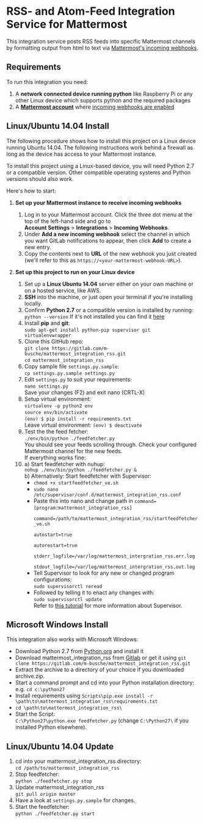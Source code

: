 # RSS- and Atom-Feed Integration Service for Mattermost

This integration service posts RSS feeds into specific Mattermost channels by formatting output from html to text 
via [Mattermost's incoming webhooks](https://github.com/mattermost/platform/blob/master/doc/integrations/webhooks/Incoming-Webhooks.md).

## Requirements

To run this integration you need:

1. A **network connected device running python** like Raspberry Pi or any other Linux device which supports python and the required packages
2. A **[Mattermost account](http://www.mattermost.org/)** where [incoming webhooks are enabled](https://github.com/mattermost/platform/blob/master/doc/integrations/webhooks/Incoming-Webhooks.md#enabling-incoming-webhooks)

## Linux/Ubuntu 14.04 Install

The following procedure shows how to install this project on a Linux device running Ubuntu 14.04. 
The following instructions work behind a firewall as long as the device has access to your Mattermost instance. 

To install this project using a Linux-based device, you will need Python 2.7 or a compatible version. 
Other compatible operating systems and Python versions should also work. 

Here's how to start:

1. **Set up your Mattermost instance to receive incoming webhooks**
    1. Log in to your Mattermost account. Click the three dot menu at the top of the left-hand side and go to  
        **Account Settings** > **Integrations** > **Incoming Webhooks**.
    2. Under **Add a new incoming webhook** select the channel in which you want GitLab notifications to appear, then click **Add** to create a new entry.
    3. Copy the contents next to **URL** of the new webhook you just created (we'll refer to this as `https://<your-mattermost-webhook-URL>`).

2. **Set up this project to run on your Linux device**
    1. Set up a **Linux Ubuntu 14.04** server either on your own machine or on a hosted service, like AWS.
    2. **SSH** into the machine, or just open your terminal if you're installing locally.
    3. Confirm **Python 2.7** or a compatible version is installed by running:  
        `python --version` If it's not installed you can find it [here](https://www.python.org/downloads/)
    4. Install **pip** and **git**:  
        `sudo apt-get install python-pip supervisor git virtualenvwrapper`
    5. Clone this GitHub repo:  
        `git clone https://gitlab.com/m-busche/mattermost_integration_rss.git`  
        `cd mattermost_integration_rss`
    6. Copy sample file `settings.py.sample`:  
        `cp settings.py.sample settings.py`
    7. Edit `settings.py` to suit your requirements:  
        `nano settings.py`  
        Save your changes (F2) and exit nano (CRTL-X)
    8. Setup virtual environment:  
         `virtualenv -p python2 env`  
         `source env/bin/activate`  
         `(env) $ pip install -r requirements.txt`  
         Leave virtual environment:
         `(env) $ deactivate`  
    9. Test the the feed fetcher:  
        `./env/bin/python ./feedfetcher.py`  
        You should see your feeds scrolling through. Check your configured Mattermost channel for the new feeds.  
        If everything works fine:
    10. a) Start feedfetcher with nuhup:    
        `nohup ./env/bin/python ./feedfetcher.py &`  
        b) Alternatively: Start feedfetcher with Supervisor:  
          - `chmod +x startfeedfetcher_ve.sh`  
          - `sudo nano /etc/supervisor/conf.d/mattermost_integration_rss.conf`  
          - Paste this into nano and change path in `command=` 
            <code>[program:mattermost_integration_rss]  
            command=/path/to/mattermost_integration_rss/startfeedfetcher_ve.sh  
            autostart=true  
            autorestart=true  
            stderr_logfile=/var/log/mattermost_intergration_rss.err.log  
            stdout_logfile=/var/log/mattermost_intergration_rss.out.log</code>  
          - Tell Supervisor to look for any new or changed program configurations:  
          `sudo supervisorctl reread`
          - Followed by telling it to enact any changes with:  
          `sudo supervisorctl update`  
        Refer to [this tutorial](https://www.digitalocean.com/community/tutorials/how-to-install-and-manage-supervisor-on-ubuntu-and-debian-vps)
        for more information about Supervisor.  

## Microsoft Windows Install
This integration also works with Microsoft Windows:  
- Download Python 2.7 from [Python.org](https://www.python.org/downloads/) and install it  
- Download mattermost_integration_rss from [Gitlab](https://gitlab.com/m-busche/mattermost_integration_rss/repository/archive.zip) or get it using `git clone https://gitlab.com/m-busche/mattermost_integration_rss.git`  
- Extract the archive to a directory of your choice if you downloaded archive.zip.  
- Start a command prompt and cd into your Python installation directory: e.g. `cd c:\python27`  
- Install requirements using `Scripts\pip.exe install -r \path\to\mattermost_integration_rss\requirements.txt`  
- `cd \path\to\mattermost_integration_rss\`  
- Start the Script:  
  `C:\Python27\python.exe feedfetcher.py` (change `C:\Python27\` if you installed Python elsewhere).  

## Linux/Ubuntu 14.04 Update
1. cd into your mattermost_integration_rss directory:  
    `cd /path/to/mattermost_integration_rss`
2. Stop feedfetcher:  
    `python ./feedfetcher.py stop` 
2. Update mattermost_integration_rss  
    `git pull origin master`
3. Have a look at `settings.py.sample` for changes.
4. Start the feedfetcher:  
    `python ./feedfetcher.py start`